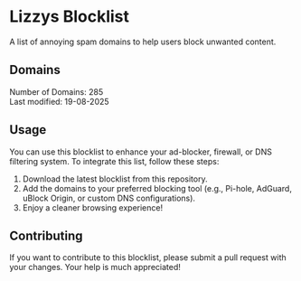 # Lizzys Blocklist
 
A list of annoying spam domains to help users block unwanted content.<br>
 
## Domains
Number of Domains: 285<br>
Last modified: 19-08-2025<br>
 
## Usage
 
You can use this blocklist to enhance your ad-blocker, firewall, or DNS filtering system. To integrate this list, follow these steps:
1. Download the latest blocklist from this repository.
2. Add the domains to your preferred blocking tool (e.g., Pi-hole, AdGuard, uBlock Origin, or custom DNS configurations).
3. Enjoy a cleaner browsing experience!
 
## Contributing
 
If you want to contribute to this blocklist, please submit a pull request with your changes. Your help is much appreciated!
